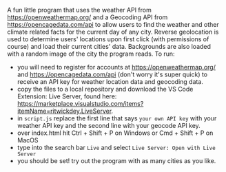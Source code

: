 A fun little program that uses the weather API from https://openweathermap.org/ and a Geocoding API from https://opencagedata.com/api to allow users to find the weather and other climate related facts for the current day of any city. Reverse geolocation is used to determine users' locations upon first click (with permissions of course) and load their current cities' data. Backgrounds are also loaded with a random image of the city the program reads. 
To run:
- you will need to register for accounts at https://openweathermap.org/ and https://opencagedata.com/api (don't worry it's super quick) to receive an API key for weather location data and geocoding data.
- copy the files to a local repository and download the VS Code Extension: Live Server, found here: https://marketplace.visualstudio.com/items?itemName=ritwickdey.LiveServer. 
- in `script.js` replace the first line that says `your own API key` with your weather API key and the second line with your geocode API key.
- over index.html hit Ctrl + Shift + P on Windows or Cmd + Shift + P on MacOS
- type into the search bar `Live` and select `Live Server: Open with Live Server`
- you should be set! try out the program with as many cities as you like.
